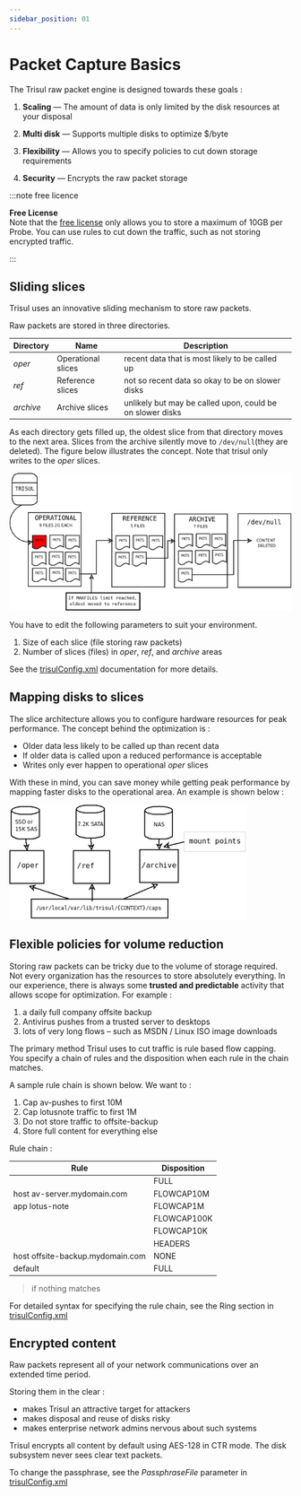 ```yaml
---
sidebar_position: 01
---
```


# Packet Capture Basics

The Trisul raw packet engine is designed towards these goals :

1. **Scaling** — The amount of data is only limited by the disk resources at your disposal

2. **Multi disk** — Supports multiple disks to optimize $/byte

3. **Flexibility** — Allows you to specify policies to cut down storage requirements

4. **Security** — Encrypts the raw packet storage

:::note free licence

**Free License**  
Note that the [free license](https://trisul.org/free) only allows you to store a maximum of 10GB per Probe. You can use rules to cut down the traffic, such as not storing encrypted traffic.

:::

## Sliding slices

Trisul uses an innovative sliding mechanism to store raw packets.

Raw packets are stored in three directories.

| Directory | Name               | Description                                               |
| --------- | ------------------ | --------------------------------------------------------- |
| *oper*    | Operational slices | recent data that is most likely to be called up           |
| *ref*     | Reference slices   | not so recent data so okay to be on slower disks          |
| *archive* | Archive slices     | unlikely but may be called upon, could be on slower disks |

As each directory gets filled up, the oldest slice from that directory 
moves to the next area. Slices from the archive silently move to `/dev/null`(they are deleted). The figure below illustrates the concept. Note that trisul only writes to the *oper* slices.

![](images/fullcontent.png)

You have to edit the following parameters to suit your environment.

1. Size of each slice (file storing raw packets)
2. Number of slices (files) in *oper*, *ref*, and *archive* areas

See the [trisulConfig.xml](/docs/ref/trisulconfig) documentation for more details.

## Mapping disks to slices

The slice architecture allows you to configure hardware resources for peak performance. The concept behind the optimization is :

- Older data less likely to be called up than recent data
- If older data is called upon a reduced performance is acceptable
- Writes only ever happen to operational *oper* slices

With these in mind, you can save money while getting peak performance
 by mapping faster disks to the operational area. An example is shown 
below :

![](images/fullcontentdisk.png)

## Flexible policies for volume reduction

Storing raw packets can be tricky due to the volume of storage 
required. Not every organization has the resources to store absolutely 
everything. In our experience, there is always some **trusted and predictable** activity that allows scope for optimization. For example :

1. a daily full company offsite backup
2. Antivirus pushes from a trusted server to desktops
3. lots of very long flows – such as MSDN / Linux ISO image downloads

The primary method Trisul uses to cut traffic is rule based flow 
capping. You specify a chain of rules and the disposition when each rule
 in the chain matches.

A sample rule chain is shown below. We want to :

1. Cap av-pushes to first 10M
2. Cap lotusnote traffic to first 1M
3. Do not store traffic to offsite-backup
4. Store full content for everything else

Rule chain :

| Rule                             | Disposition |
| -------------------------------- | ----------- |
|                                  | FULL        |
| host av-server.mydomain.com      | FLOWCAP10M  |
| app lotus-note                   | FLOWCAP1M   |
|                                  | FLOWCAP100K |
|                                  | FLOWCAP10K  |
|                                  | HEADERS     |
| host offsite-backup.mydomain.com | NONE        |
| default                          | FULL        |

> if nothing matches

For detailed syntax for specifying the rule chain, see the Ring section in [trisulConfig.xml](/docs/ref/trisulconfig#ring)

## Encrypted content

Raw packets represent all of your network communications over an extended time period.

Storing them in the clear :

- makes Trisul an attractive target for attackers
- makes disposal and reuse of disks risky
- makes enterprise network admins nervous about such systems

Trisul encrypts all content by default using AES-128 in CTR mode. The disk subsystem never sees clear text packets.

To change the passphrase, see the *PassphraseFile* parameter in [trisulConfig.xml](/docs/ref/trisulconfig#ring)

